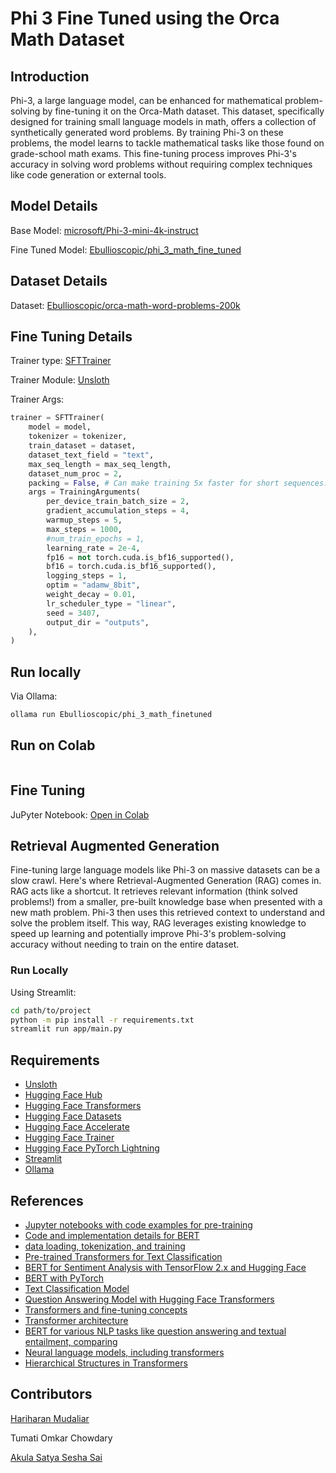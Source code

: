 # Phi 3 Fine Tuned using the Orca Math Dataset

## Introduction

Phi-3, a large language model, can be enhanced for mathematical problem-solving by fine-tuning it on the Orca-Math dataset. This dataset, specifically designed for training small language models in math, offers a collection of synthetically generated word problems. By training Phi-3 on these problems, the model learns to tackle mathematical tasks like those found on grade-school math exams. This fine-tuning process improves Phi-3's accuracy in solving word problems without requiring complex techniques like code generation or external tools.

## Model Details

Base Model: [microsoft/Phi-3-mini-4k-instruct](https://huggingface.co/microsoft/Phi-3-mini-4k-instruct)

Fine Tuned Model: [Ebullioscopic/phi_3_math_fine_tuned](https://huggingface.co/Ebullioscopic/phi_3_math_fine_tuned)

## Dataset Details

Dataset: [Ebullioscopic/orca-math-word-problems-200k](https://huggingface.co/Ebullioscopic/orca-math-word-problems-200k)

## Fine Tuning Details

Trainer type: [SFTTrainer](https://huggingface.co/docs/trl/en/sft_trainer)

Trainer Module: [Unsloth](https://huggingface.co/unsloth)

Trainer Args: 
```python
trainer = SFTTrainer(
    model = model,
    tokenizer = tokenizer,
    train_dataset = dataset,
    dataset_text_field = "text",
    max_seq_length = max_seq_length,
    dataset_num_proc = 2,
    packing = False, # Can make training 5x faster for short sequences.
    args = TrainingArguments(
        per_device_train_batch_size = 2,
        gradient_accumulation_steps = 4,
        warmup_steps = 5,
        max_steps = 1000,
        #num_train_epochs = 1,
        learning_rate = 2e-4,
        fp16 = not torch.cuda.is_bf16_supported(),
        bf16 = torch.cuda.is_bf16_supported(),
        logging_steps = 1,
        optim = "adamw_8bit",
        weight_decay = 0.01,
        lr_scheduler_type = "linear",
        seed = 3407,
        output_dir = "outputs",
    ),
)
```

## Run locally

Via Ollama:

```bash
ollama run Ebullioscopic/phi_3_math_finetuned
```

## Run on Colab
```

```

## Fine Tuning

JuPyter Notebook: [Open in Colab](https://github.com/Ebullioscopic/Phi-3-Math-FineTuned/blob/main/Phi_3_Fine_Tuning.ipynb)

## Retrieval Augmented Generation

Fine-tuning large language models like Phi-3 on massive datasets can be a slow crawl. Here's where Retrieval-Augmented Generation (RAG) comes in. RAG acts like a shortcut. It retrieves relevant information (think solved problems!) from a smaller, pre-built knowledge base when presented with a new math problem. Phi-3 then uses this retrieved context to understand and solve the problem itself.  This way, RAG leverages existing knowledge to speed up learning and potentially improve Phi-3's problem-solving accuracy without needing to train on the entire dataset. 

### Run Locally
Using Streamlit:
```bash
cd path/to/project
python -m pip install -r requirements.txt
streamlit run app/main.py
```

## Requirements

- [Unsloth](https://huggingface.co/unsloth)
- [Hugging Face Hub](https://huggingface.co/hub)
- [Hugging Face Transformers](https://huggingface.co/docs/transformers/en/main)
- [Hugging Face Datasets](https://huggingface.co/docs/datasets/en/main)
- [Hugging Face Accelerate](https://huggingface.co/docs/accelerate/en/main)
- [Hugging Face Trainer](https://huggingface.co/docs/transformers/en/main/trainers)
- [Hugging Face PyTorch Lightning](https://huggingface.co/docs/transformers/en/main/training/pytorch-lightning)
- [Streamlit](https://streamlit.io/)
- [Ollama]()

## References

- [Jupyter notebooks with code examples for pre-training](https://github.com/aaaastark/Pretrain_Finetune_Transformers_Pytorch)
- [Code and implementation details for BERT](https://github.com/google-research/bert)
- [data loading, tokenization, and training](https://kedion.medium.com/fine-tuning-nlp-models-with-hugging-face-f92d55949b66)
- [Pre-trained Transformers for Text Classification](https://towardsdatascience.com/an-introduction-to-fine-tuning-pre-trained-transformers-models-9ea546611664)
- [BERT for Sentiment Analysis with TensorFlow 2.x and Hugging Face](https://pen_spark.medium.com/comprehensive-guide-to-bert-1e5e33b2b8c8)
- [BERT with PyTorch](https://www.analyticsvidhya.com/blog/2022/11/comprehensive-guide-to-bert/)
- [Text Classification Model](https://github.com/huggingface/notebooks/blob/main/examples/text_classification.ipynb)
- [Question Answering Model with Hugging Face Transformers](https://huggingface.co/transformers/v3.3.1/custom_datasets.html)
- [Transformers and fine-tuning concepts](https://www.coursera.org/specializations/deep-learning)
- [Transformer architecture](https://arxiv.org/abs/1706.03762)
- [BERT for various NLP tasks like question answering and textual entailment, comparing](https://arxiv.org/abs/2012.02462)
- [Neural language models, including transformers](https://arxiv.org/abs/1510.00726)
- [Hierarchical Structures in Transformers](https://arxiv.org/pdf/2210.09221)

## Contributors

[Hariharan Mudaliar](https://www.linkedin.com/in/hariharan-mudaliar)

Tumati Omkar Chowdary

[Akula Satya Sesha Sai](https://www.linkedin.com/in/akula-satya-sesha-sai-4994a924b/)